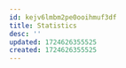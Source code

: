 ```yaml
---
id: kejv6lmbm2pe0ooihmuf3df
title: Statistics
desc: ''
updated: 1724626355525
created: 1724626355525
---
```


